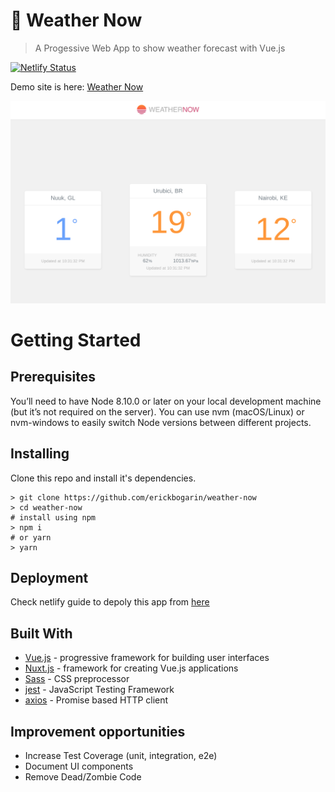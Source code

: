 # :city_sunrise: Weather Now
> A Progessive Web App to show weather forecast with Vue.js 

[![Netlify Status](https://api.netlify.com/api/v1/badges/76a23581-c922-44bb-b700-36a21d33d58e/deploy-status)](https://app.netlify.com/sites/eb-weather-now/deploys)

Demo site is here: [Weather Now](https://eb-weather-now.netlify.com)

![screenshot of site](/docs/screenshot.png)

# Getting Started

## Prerequisites

You’ll need to have Node 8.10.0 or later on your local development machine (but it’s not required on the server). You can use nvm (macOS/Linux) or nvm-windows to easily switch Node versions between different projects.

## Installing

Clone this repo and install it's dependencies.

```
> git clone https://github.com/erickbogarin/weather-now
> cd weather-now
# install using npm
> npm i
# or yarn
> yarn
```

## Deployment

Check netlify guide to depoly this app from [here](https://www.netlify.com/blog/2016/09/29/a-step-by-step-guide-deploying-on-netlify/)

## Built With

- [Vue.js](https://vuejs.org) - progressive framework for building user interfaces
- [Nuxt.js](https://nuxtjs.org/) - framework for creating Vue.js applications
- [Sass](https://sass-lang.com/) - CSS preprocessor
- [jest](https://jestjs.io/) - JavaScript Testing Framework
- [axios](https://github.com/axios/axios) - Promise based HTTP client

## Improvement opportunities

- Increase Test Coverage (unit, integration, e2e)
- Document UI components
- Remove Dead/Zombie Code

